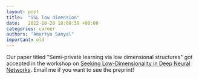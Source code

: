 ```yaml
---
layout: post
title:  "SSL low dimension"
date:   2022-10-20 18:08:39 +00:00
categories: career
authors: "Amartya Sanyal"
important: old
---
```

Our paper titled "Semi-private learning via low dimensional
structures" got accepted in the workshop on <a
href="https://slowdnn-workshop.github.io/">Seeking Low-Dimensionality
in Deep Neural Networks</a>. Email me if you want to see the preprint!